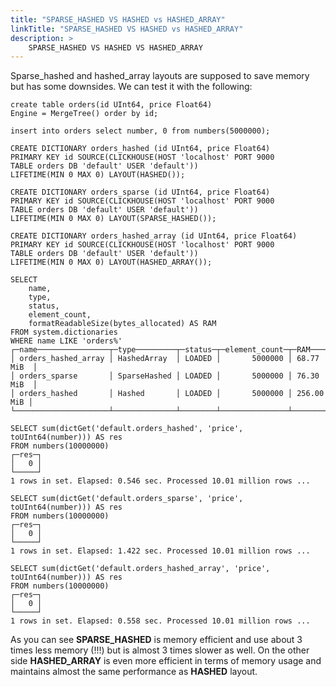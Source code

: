 ```yaml
---
title: "SPARSE_HASHED VS HASHED vs HASHED_ARRAY"
linkTitle: "SPARSE_HASHED VS HASHED vs HASHED_ARRAY"
description: >
    SPARSE_HASHED VS HASHED VS HASHED_ARRAY
---
```

Sparse_hashed and hashed_array layouts are supposed to save memory but has some downsides. We can test it with the following:

```
create table orders(id UInt64, price Float64)
Engine = MergeTree() order by id;

insert into orders select number, 0 from numbers(5000000);

CREATE DICTIONARY orders_hashed (id UInt64, price Float64)
PRIMARY KEY id SOURCE(CLICKHOUSE(HOST 'localhost' PORT 9000
TABLE orders DB 'default' USER 'default'))
LIFETIME(MIN 0 MAX 0) LAYOUT(HASHED());

CREATE DICTIONARY orders_sparse (id UInt64, price Float64)
PRIMARY KEY id SOURCE(CLICKHOUSE(HOST 'localhost' PORT 9000
TABLE orders DB 'default' USER 'default'))
LIFETIME(MIN 0 MAX 0) LAYOUT(SPARSE_HASHED());

CREATE DICTIONARY orders_hashed_array (id UInt64, price Float64)
PRIMARY KEY id SOURCE(CLICKHOUSE(HOST 'localhost' PORT 9000
TABLE orders DB 'default' USER 'default'))
LIFETIME(MIN 0 MAX 0) LAYOUT(HASHED_ARRAY());

SELECT
    name,
    type,
    status,
    element_count,
    formatReadableSize(bytes_allocated) AS RAM
FROM system.dictionaries
WHERE name LIKE 'orders%'
┌─name────────────────┬─type─────────┬─status─┬─element_count─┬─RAM────────┐
│ orders_hashed_array │ HashedArray  │ LOADED │       5000000 │ 68.77 MiB  │
│ orders_sparse       │ SparseHashed │ LOADED │       5000000 │ 76.30 MiB  │
│ orders_hashed       │ Hashed       │ LOADED │       5000000 │ 256.00 MiB │
└─────────────────────┴──────────────┴────────┴───────────────┴────────────┘

SELECT sum(dictGet('default.orders_hashed', 'price', toUInt64(number))) AS res
FROM numbers(10000000)
┌─res─┐
│   0 │
└─────┘
1 rows in set. Elapsed: 0.546 sec. Processed 10.01 million rows ...

SELECT sum(dictGet('default.orders_sparse', 'price', toUInt64(number))) AS res
FROM numbers(10000000)
┌─res─┐
│   0 │
└─────┘
1 rows in set. Elapsed: 1.422 sec. Processed 10.01 million rows ...

SELECT sum(dictGet('default.orders_hashed_array', 'price', toUInt64(number))) AS res
FROM numbers(10000000)
┌─res─┐
│   0 │
└─────┘
1 rows in set. Elapsed: 0.558 sec. Processed 10.01 million rows ...
```

As you can see **SPARSE_HASHED** is memory efficient and use about 3 times less memory (!!!) but is almost 3 times slower as well. On the other side **HASHED_ARRAY** is even more efficient in terms of memory usage and maintains almost the same performance as **HASHED** layout.
